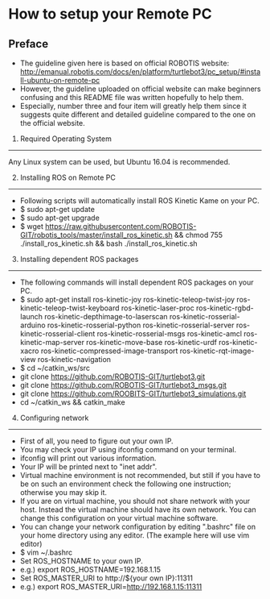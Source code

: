 How to setup your Remote PC
===========================
Preface
-------
* The guideline given here is based on official ROBOTIS website: http://emanual.robotis.com/docs/en/platform/turtlebot3/pc_setup/#install-ubuntu-on-remote-pc
* However, the guideline uploaded on official website can make beginners confusing and this README file was written hopefully to help them.
* Especially, number three and four item will greatly help them since it suggests quite different and detailed guideline compared to the one on the official website.
1. Required Operating System
----------------------------
Any Linux system can be used, but Ubuntu 16.04 is recommended.

2. Installing ROS on Remote PC
------------------------------
* Following scripts will automatically install ROS Kinetic Kame on your PC.
* $ sudo apt-get update
* $ sudo apt-get upgrade
* $ wget https://raw.githubusercontent.com/ROBOTIS-GIT/robotis_tools/master/install_ros_kinetic.sh && chmod 755 ./install_ros_kinetic.sh && bash ./install_ros_kinetic.sh
3. Installing dependent ROS packages
------------------------------------
* The following commands will install dependent ROS packages on your PC.
* $ sudo apt-get install ros-kinetic-joy ros-kinetic-teleop-twist-joy ros-kinetic-teleop-twist-keyboard ros-kinetic-laser-proc ros-kinetic-rgbd-launch ros-kinetic-depthimage-to-laserscan ros-kinetic-rosserial-arduino ros-kinetic-rosserial-python ros-kinetic-rosserial-server ros-kinetic-rosserial-client ros-kinetic-rosserial-msgs ros-kinetic-amcl ros-kinetic-map-server ros-kinetic-move-base ros-kinetic-urdf ros-kinetic-xacro ros-kinetic-compressed-image-transport ros-kinetic-rqt-image-view ros-kinetic-navigation
* $ cd ~/catkin_ws/src
* git clone https://github.com/ROBOTIS-GIT/turtlebot3.git
* git clone https://github.com/ROBOTIS-GIT/turtlebot3_msgs.git
* git clone https://github.com/ROOBITS-GIT/turtlebot3_simulations.git
* cd ~/catkin_ws && catkin_make
4. Configuring network
----------------------
* First of all, you need to figure out your own IP.
* You may check your IP using ifconfig command on your terminal.
* ifconfig will print out various information.
* Your IP will be printed next to "inet addr".
* Virtual machine environment is not recommended, but still if you have to be on such an environment check the following one instruction; otherwise you may skip it.
* If you are on virtual machine, you should not share network with your host. Instead the virtual machine should have its own network. You can change this configuration on your virtual machine software.
* You can change your network configuration by editing ".bashrc" file on your home directory using any editor. (The example here will use vim editor)
* $ vim ~/.bashrc
* Set ROS_HOSTNAME to your own IP.
* e.g.) export ROS_HOSTNAME=192.168.1.15
* Set ROS_MASTER_URI to http://${your own IP}:11311
* e.g.) export ROS_MASTER_URI=http://192.168.1.15:11311
